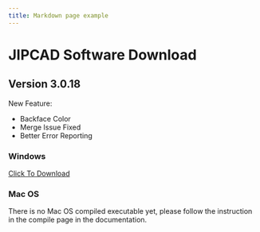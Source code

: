 ```yaml
---
title: Markdown page example
---
```


# JIPCAD Software Download

## Version 3.0.18
New Feature:
* Backface Color
* Merge Issue Fixed
* Better Error Reporting


### Windows

[Click To Download](https://ci.appveyor.com/api/buildjobs/69lweo9cc0n42d2d/artifacts/Nome3-3.0.18-win64.zip)

### Mac OS
There is no Mac OS compiled executable yet, please follow the instruction in the compile page in the documentation.
